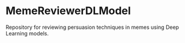 # MemeReviewerDLModel
Repository for reviewing persuasion techniques in memes using Deep Learning models.
